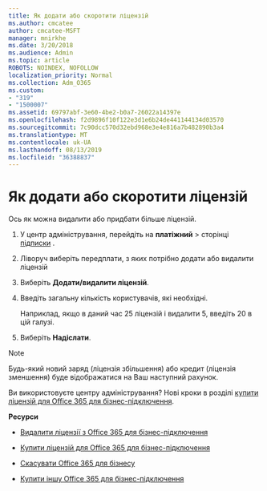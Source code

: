 ```yaml
---
title: Як додати або скоротити ліцензій
ms.author: cmcatee
author: cmcatee-MSFT
manager: mnirkhe
ms.date: 3/20/2018
ms.audience: Admin
ms.topic: article
ROBOTS: NOINDEX, NOFOLLOW
localization_priority: Normal
ms.collection: Adm_O365
ms.custom:
- "319"
- "1500007"
ms.assetid: 69797abf-3e60-4be2-b0a7-26022a14397e
ms.openlocfilehash: f2d9896f10f122e3d1e6b24de441144134d03570
ms.sourcegitcommit: 7c90dcc570d32ebd968e3e4e816a7b482890b3a4
ms.translationtype: MT
ms.contentlocale: uk-UA
ms.lasthandoff: 08/13/2019
ms.locfileid: "36388837"
---
```

# <a name="how-to-add-or-reduce-licenses"></a>Як додати або скоротити ліцензій

Ось як можна видалити або придбати більше ліцензій.
  
1. У центр адміністрування, перейдіть на **платіжний** \> сторінці [підписки](https://go.microsoft.com/fwlink/p/?linkid=842054) .

2. Ліворуч виберіть передплати, з яких потрібно додати або видалити ліцензій

3. Виберіть **Додати/видалити ліцензій**.

4. Введіть загальну кількість користувачів, які необхідні.

    Наприклад, якщо в даний час 25 ліцензій і видалити 5, введіть 20 в цій галузі.

5. Виберіть **Надіслати**.

> [!NOTE]
> Будь-який новий заряд (ліцензія збільшення) або кредит (ліцензія зменшення) буде відображатися на Ваш наступний рахунок.

Ви використовуєте центру адміністрування? Нові кроки в розділі [купити ліцензій для Office 365 для бізнес-підключення](https://docs.microsoft.com/en-us/office365/admin/subscriptions-and-billing/buy-licenses).

 **Ресурси**
  
- [Видалити ліцензії з Office 365 для бізнес-підключення](https://docs.microsoft.com/en-us/office365/admin/subscriptions-and-billing/remove-licenses-from-subscription)

- [Купити ліцензій для Office 365 для бізнес-підключення](https://docs.microsoft.com/en-us/office365/admin/subscriptions-and-billing/buy-licenses)

- [Скасувати Office 365 для бізнесу](https://docs.microsoft.com/en-us/office365/admin/subscriptions-and-billing/cancel-your-subscription)

- [Купити іншу Office 365 для бізнес-підключення](https://docs.microsoft.com/en-us/office365/admin/subscriptions-and-billing/buy-another-subscription)
